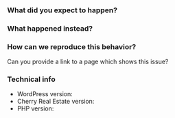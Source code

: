 ### What did you expect to happen?

### What happened instead?

### How can we reproduce this behavior?

Can you provide a link to a page which shows this issue?

### Technical info
* WordPress version:
* Cherry Real Estate version:
* PHP version:
